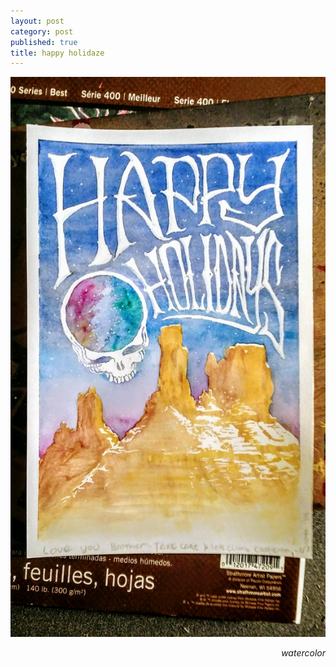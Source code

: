 ```yaml
---
layout: post
category: post
published: true
title: happy holidaze
---
```

![happy holidaze](/media/holidaze.jpeg)
<!--more-->
<span class='date' style='float:right;'>*watercolor*</span>  
  
  
  